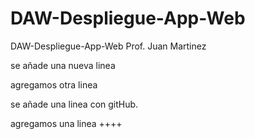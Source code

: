 # DAW-Despliegue-App-Web
DAW-Despliegue-App-Web Prof. Juan Martinez


se añade una nueva linea

agregamos otra linea

se añade una linea con gitHub.

agregamos una linea ++++